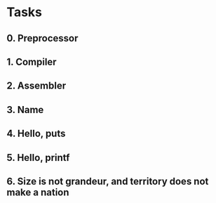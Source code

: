 # Tasks

## 0. Preprocessor

## 1. Compiler

## 2. Assembler

## 3. Name

## 4. Hello, puts

## 5. Hello, printf

## 6. Size is not grandeur, and territory does not make a nation

## 

##

##

##

##

##

##

##

##
